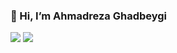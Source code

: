 ### 👋 Hi, I’m Ahmadreza Ghadbeygi 
<img src='https://github-readme-stats.vercel.app/api?username=AhmadrezaGhadbeygi&show_icons=true&theme=radical'/>  <img src='https://github-readme-stats.vercel.app/api/top-langs/?username=AhmadrezaGhadbeygi&size_weight=0.5&count_weight=0.5'/>

